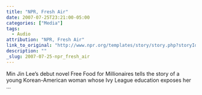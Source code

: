 ```yaml
---
title: "NPR, Fresh Air"
date: 2007-07-25T23:21:00-05:00
categories: ["Media"]
tags:
  - Audio
attribution: "NPR, Fresh Air"
link_to_original: "http://www.npr.org/templates/story/story.php?storyId=12225079"
description: ""
_slug: 2007-07-25-npr_fresh_air
---
```


Min Jin Lee’s debut novel Free Food for Millionaires tells the story of a young Korean-American woman whose Ivy League education exposes her ...
